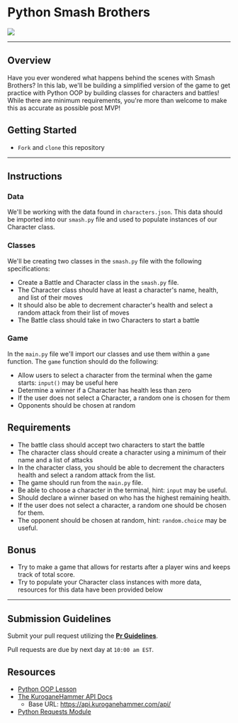 # Python Smash Brothers


<img src="https://38.media.tumblr.com/b2bad3b19677a58ed9ef02e4d0eb0e24/tumblr_nce6ckWyAR1qdripwo1_500.gif" />



___
## Overview
Have you ever wondered what happens behind the scenes with Smash Brothers? In this lab, we'll be building a simplified version of the game to get practice with Python OOP by building classes for characters and battles! While there are minimum requirements, you're more than welcome to make this as accurate as possible post MVP!

## Getting Started
- `Fork` and `clone` this repository

___
## Instructions
### Data
We'll be working with the data found in `characters.json`. This data should be imported into our `smash.py` file and used to populate instances of our Character class. 

### Classes
We'll be creating two classes in the `smash.py` file with the following specifications:
- Create a Battle and Character class in the `smash.py` file.
- The Character class should have at least a character's name, health, and list of their moves
- It should also be able to decrement character's health and select a random attack from their list of moves
- The Battle class should take in two Characters to start a battle

### Game
In the `main.py` file we'll import our classes and use them within a `game` function. The `game` function should do the following:
- Allow users to select a character from the terminal when the game starts: `input()` may be useful here
- Determine a winner if a Character has health less than zero
- If the user does not select a Character, a random one is chosen for them
- Opponents should be chosen at random

## Requirements

- The battle class should accept two characters to start the battle
- The character class should create a character using a minimum of their name and a list of attacks
- In the character class, you should be able to decrement the characters health and select a random attack from the list.
- The game should run from the `main.py` file.
- Be able to choose a character in the terminal, hint: `input` may be useful.
- Should declare a winner based on who has the highest remaining health.
- If the user does not select a character, a random one should be chosen for them.
- The opponent should be chosen at random, hint: `random.choice` may be useful.

## Bonus
- Try to make a game that allows for restarts after a player wins and keeps track of total score.
- Try to populate your Character class instances with more data, resources for this data have been provided below

___
## Submission Guidelines

Submit your pull request utilizing the **[Pr Guidelines](https://github.com/SEI-R-1-25/template_pull_request)**.

Pull requests are due by next day at `10:00 am EST`.

## Resources
- [Python OOP Lesson](https://github.com/SEI-R-1-25/u4_lesson_python_oop)
- [The KuroganeHammer API Docs](https://api.kuroganehammer.com/swagger/index.html)
  - Base URL: https://api.kuroganehammer.com/api/
- [Python Requests Module](https://2.python-requests.org/en/master/)


